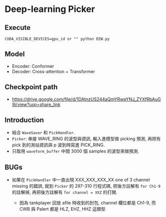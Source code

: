 # Deep-learning Picker

## Execute
```
CUDA_VISIBLE_DEVICES=gpu_id or "" python EEW.py
```

## Model
- Encoder: Conformer
- Decoder: Cross-attention + Transformer

## Checkpoint path
- https://drive.google.com/file/d/1DAtnzUS244aQmYRwpYNJ_ZYXfRbAuG9j/view?usp=share_link

## Introduction
- 結合 `WaveSaver` 和 `PickHandler`.
- `Picker`: 串接 WAVE_RING 的波型與資訊, 輸入進模型做 picking 預測, 再把有 pick 到的測站資訊與 p 波到時寫進 PICK_RING.
- 只取用 `waveform_buffer` 中間 3000 個 samples 的波型來做預測.

## BUGs
- 如果在 `PickHandler` 中一直出現 XXX_XXX_XXX_XX one of 3 channel missing 的錯誤, 就到 `Picker` 的 297-310 行程式碼, 把後方註解有 `for Ch1-9` 的註解掉, 再把後方註解有 `for channel = XXZ` 的打開.

  - 因為 tankplayer 回放 afile 時收到的封包, channel 欄位都是 Ch1-9, 而 CWB 與 Palert 都是 HLZ, EHZ, HHZ 這類型
